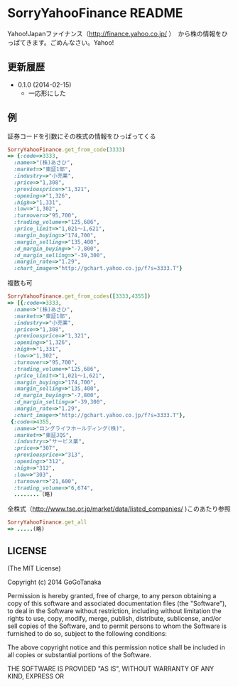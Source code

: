 SorryYahooFinance README
=============

Yahoo!Japanファイナンス（http://finance.yahoo.co.jp/
）　から株の情報をひっぱてきます。ごめんなさい。Yahoo!


更新履歴
--------
* 0.1.0 (2014-02-15)
  * 一応形にした

例
--------

証券コードを引数にその株式の情報をひっぱってくる

```ruby:ex1.rb
SorryYahooFinance.get_from_code(3333)
=> {:code=>3333,
  :name=>"(株)あさひ",
  :market=>"東証1部",
  :industry=>"小売業",
  :price=>"1,308",
  :previousprice=>"1,321",
  :opening=>"1,326",
  :high=>"1,331",
  :low=>"1,302",
  :turnover=>"95,700",
  :trading_volume=>"125,686",
  :price_limit=>"1,021～1,621",
  :margin_buying=>"174,700",
  :margin_selling=>"135,400",
  :d_margin_buying=>"-7,800",
  :d_margin_selling=>"-39,300",
  :margin_rate=>"1.29",
  :chart_image=>"http://gchart.yahoo.co.jp/f?s=3333.T"}
```

複数も可

```ruby:ex2.rb
SorryYahooFinance.get_from_codes([3333,4355])
=> [{:code=>3333,
  :name=>"(株)あさひ",
  :market=>"東証1部",
  :industry=>"小売業",
  :price=>"1,308",
  :previousprice=>"1,321",
  :opening=>"1,326",
  :high=>"1,331",
  :low=>"1,302",
  :turnover=>"95,700",
  :trading_volume=>"125,686",
  :price_limit=>"1,021～1,621",
  :margin_buying=>"174,700",
  :margin_selling=>"135,400",
  :d_margin_buying=>"-7,800",
  :d_margin_selling=>"-39,300",
  :margin_rate=>"1.29",
  :chart_image=>"http://gchart.yahoo.co.jp/f?s=3333.T"},
 {:code=>4355,
  :name=>"ロングライフホールディング(株)",
  :market=>"東証JQS",
  :industry=>"サービス業",
  :price=>"307",
  :previousprice=>"313",
  :opening=>"312",
  :high=>"312",
  :low=>"303",
  :turnover=>"21,600",
  :trading_volume=>"6,674",
  ........（略)
```

全株式（http://www.tse.or.jp/market/data/listed_companies/
)このあたり参照

```ruby:ex3.rb
SorryYahooFinance.get_all
=> .....(略)
```


LICENSE
-------
(The MIT License)

Copyright (c) 2014 GoGoTanaka

Permission is hereby granted, free of charge, to any person obtaining a copy
of this software and associated documentation files (the "Software"), to deal
in the Software without restriction, including without limitation the rights
to use, copy, modify, merge, publish, distribute, sublicense, and/or sell
copies of the Software, and to permit persons to whom the Software is
furnished to do so, subject to the following conditions:

The above copyright notice and this permission notice shall be included in
all copies or substantial portions of the Software.

THE SOFTWARE IS PROVIDED "AS IS", WITHOUT WARRANTY OF ANY KIND, EXPRESS OR
